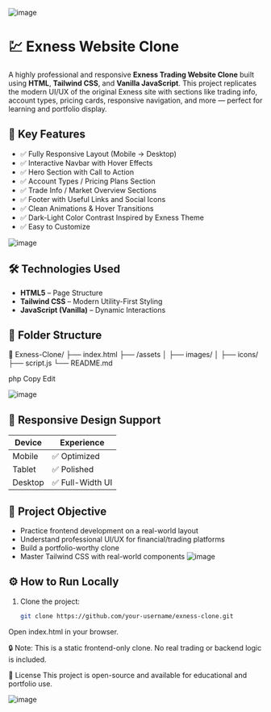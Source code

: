 ![image](https://github.com/user-attachments/assets/da86e5c3-03a6-42a4-a203-424f70959c1a)


# 💹 Exness Website Clone

A highly professional and responsive **Exness Trading Website Clone** built using **HTML**, **Tailwind CSS**, and **Vanilla JavaScript**. This project replicates the modern UI/UX of the original Exness site with sections like trading info, account types, pricing cards, responsive navigation, and more — perfect for learning and portfolio display.


## 🚀 Key Features

- ✅ Fully Responsive Layout (Mobile → Desktop)
- ✅ Interactive Navbar with Hover Effects
- ✅ Hero Section with Call to Action
- ✅ Account Types / Pricing Plans Section
- ✅ Trade Info / Market Overview Sections
- ✅ Footer with Useful Links and Social Icons
- ✅ Clean Animations & Hover Transitions
- ✅ Dark-Light Color Contrast Inspired by Exness Theme
- ✅ Easy to Customize

![image](https://github.com/user-attachments/assets/4a20a216-6d30-43c8-9664-2a681b9f64fc)

## 🛠️ Technologies Used

- **HTML5** – Page Structure  
- **Tailwind CSS** – Modern Utility-First Styling  
- **JavaScript (Vanilla)** – Dynamic Interactions  

## 📁 Folder Structure

📁 Exness-Clone/
├── index.html
├── /assets
│ ├── images/
│ ├── icons/
├── script.js
└── README.md

php
Copy
Edit

![image](https://github.com/user-attachments/assets/02d5a440-eb0c-4191-91cb-fef96f59fbc5)

## 📱 Responsive Design Support

| Device       | Experience |
|--------------|------------|
| Mobile       | ✅ Optimized |
| Tablet       | ✅ Polished |
| Desktop      | ✅ Full-Width UI |

## 🧠 Project Objective

- Practice frontend development on a real-world layout
- Understand professional UI/UX for financial/trading platforms
- Build a portfolio-worthy clone
- Master Tailwind CSS with real-world components
  ![image](https://github.com/user-attachments/assets/d96bf3df-d6fb-45b9-9efb-c07742cd8bc6)


## ⚙️ How to Run Locally

1. Clone the project:
   ```bash
   git clone https://github.com/your-username/exness-clone.git
Open index.html in your browser.

🔒 Note: This is a static frontend-only clone. No real trading or backend logic is included.



📄 License
This project is open-source and available for educational and portfolio use.

![image](https://github.com/user-attachments/assets/e63c5879-3f75-446c-8667-f2e77017b7c9)

